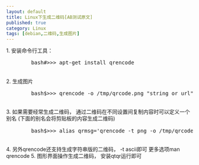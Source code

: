 ```yaml
---
layout: default
title: Linux下生成二维码[AB测试原文]
published: true
category: Linux
tags: [debian,二维码,生成图片]
---
```


<!-- Google Analytics Content Experiment code -->
<script>function utmx_section(){}function utmx(){}(function(){var
k='63912626-0',d=document,l=d.location,c=d.cookie;
if(l.search.indexOf('utm_expid='+k)>0)return;
function f(n){if(c){var i=c.indexOf(n+'=');if(i>-1){var j=c.
indexOf(';',i);return escape(c.substring(i+n.length+1,j<0?c.
length:j))}}}var x=f('__utmx'),xx=f('__utmxx'),h=l.hash;d.write(
'<sc'+'ript src="'+'http'+(l.protocol=='https:'?'s://ssl':
'://www')+'.google-analytics.com/ga_exp.js?'+'utmxkey='+k+
'&utmx='+(x?x:'')+'&utmxx='+(xx?xx:'')+'&utmxtime='+new Date().
valueOf()+(h?'&utmxhash='+escape(h.substr(1)):'')+
'" type="text/javascript" charset="utf-8"><\/sc'+'ript>')})();
</script><script>utmx('url','A/B');</script>
<!-- End of Google Analytics Content Experiment code -->

<div id="detail" class="detail" style="line-height: 1.3;">
	1. 安装命令行工具： 
	<pre>
		bash#>>> apt-get install qrencode
	</pre>
	2. 生成图片
	<pre>
		bash$>>> qrencode -o /tmp/qrcode.png "string or url" 
	</pre>
	3. 如果需要经常生成二维码， 通过二维码在不同设置间复制内容时可以定义一个别名 (下面的别名会将剪贴板的内容生成二维码)
	<pre>
		bash$>>> alias qrmsg='qrencode -t png -o /tmp/qrcode.png `xsel -b` && xdg-open /tmp/qrcode.png' 
	</pre>
	4. 另外qrencode还支持生成字符串版的二维码， -t ascii即可 更多选项man qrencode
	5. 图形界面操作生成二维码， 安装qtqr运行即可
</div>